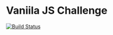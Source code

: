 # Vaniila JS Challenge 
[![Build Status](https://travis-ci.com/mhackyu/Vanilla-JS-Challenge.svg?token=Qmyu8rV81KRXweLCo5Xz&branch=master)](https://travis-ci.com/mhackyu/Vanilla-JS-Challenge)